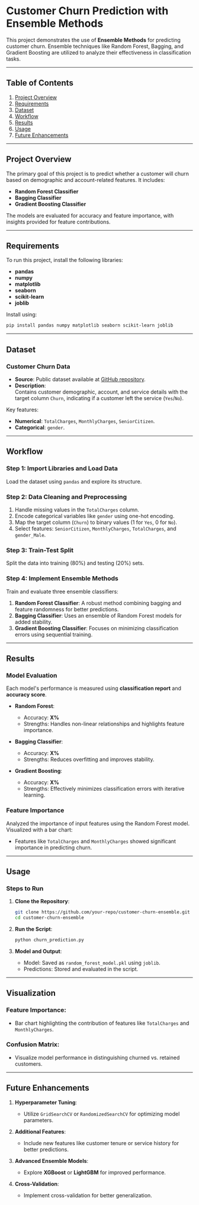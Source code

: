 # Customer Churn Prediction with Ensemble Methods

This project demonstrates the use of **Ensemble Methods** for predicting customer churn. Ensemble techniques like Random Forest, Bagging, and Gradient Boosting are utilized to analyze their effectiveness in classification tasks.

---

## Table of Contents

1. [Project Overview](#project-overview)  
2. [Requirements](#requirements)  
3. [Dataset](#dataset)  
4. [Workflow](#workflow)  
5. [Results](#results)  
6. [Usage](#usage)  
7. [Future Enhancements](#future-enhancements)

---

## Project Overview

The primary goal of this project is to predict whether a customer will churn based on demographic and account-related features. It includes:
- **Random Forest Classifier**
- **Bagging Classifier**
- **Gradient Boosting Classifier**

The models are evaluated for accuracy and feature importance, with insights provided for feature contributions.

---

## Requirements

To run this project, install the following libraries:

- **pandas**  
- **numpy**  
- **matplotlib**  
- **seaborn**  
- **scikit-learn**  
- **joblib**  

Install using:
```bash
pip install pandas numpy matplotlib seaborn scikit-learn joblib
```

---

## Dataset

### Customer Churn Data
- **Source**: Public dataset available at [GitHub repository](https://github.com/srees1988/predict-churn-py).  
- **Description**:  
  Contains customer demographic, account, and service details with the target column `Churn`, indicating if a customer left the service (`Yes`/`No`).  

Key features:
- **Numerical**: `TotalCharges`, `MonthlyCharges`, `SeniorCitizen`.  
- **Categorical**: `gender`.  

---

## Workflow

### Step 1: Import Libraries and Load Data
Load the dataset using `pandas` and explore its structure.

### Step 2: Data Cleaning and Preprocessing
1. Handle missing values in the `TotalCharges` column.  
2. Encode categorical variables like `gender` using one-hot encoding.  
3. Map the target column (`Churn`) to binary values (1 for `Yes`, 0 for `No`).  
4. Select features: `SeniorCitizen`, `MonthlyCharges`, `TotalCharges`, and `gender_Male`.  

### Step 3: Train-Test Split
Split the data into training (80%) and testing (20%) sets.

### Step 4: Implement Ensemble Methods
Train and evaluate three ensemble classifiers:
1. **Random Forest Classifier**: A robust method combining bagging and feature randomness for better predictions.  
2. **Bagging Classifier**: Uses an ensemble of Random Forest models for added stability.  
3. **Gradient Boosting Classifier**: Focuses on minimizing classification errors using sequential training.

---

## Results

### Model Evaluation
Each model's performance is measured using **classification report** and **accuracy score**.

- **Random Forest**: 
  - Accuracy: **X%**  
  - Strengths: Handles non-linear relationships and highlights feature importance.

- **Bagging Classifier**: 
  - Accuracy: **X%**  
  - Strengths: Reduces overfitting and improves stability.

- **Gradient Boosting**: 
  - Accuracy: **X%**  
  - Strengths: Effectively minimizes classification errors with iterative learning.

### Feature Importance
Analyzed the importance of input features using the Random Forest model. Visualized with a bar chart:
- Features like `TotalCharges` and `MonthlyCharges` showed significant importance in predicting churn.

---

## Usage

### Steps to Run
1. **Clone the Repository**:
   ```bash
   git clone https://github.com/your-repo/customer-churn-ensemble.git
   cd customer-churn-ensemble
   ```

2. **Run the Script**:
   ```bash
   python churn_prediction.py
   ```

3. **Model and Output**:
   - Model: Saved as `random_forest_model.pkl` using `joblib`.  
   - Predictions: Stored and evaluated in the script.  

---

## Visualization

### Feature Importance:
- Bar chart highlighting the contribution of features like `TotalCharges` and `MonthlyCharges`.  

### Confusion Matrix:
- Visualize model performance in distinguishing churned vs. retained customers.

---

## Future Enhancements

1. **Hyperparameter Tuning**:
   - Utilize `GridSearchCV` or `RandomizedSearchCV` for optimizing model parameters.

2. **Additional Features**:
   - Include new features like customer tenure or service history for better predictions.

3. **Advanced Ensemble Models**:
   - Explore **XGBoost** or **LightGBM** for improved performance.

4. **Cross-Validation**:
   - Implement cross-validation for better generalization.
